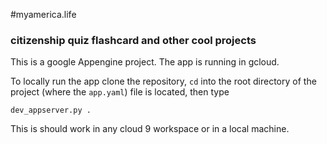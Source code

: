 #myamerica.life

### citizenship quiz flashcard and other cool projects 


This is a google Appengine project. The app is running in gcloud. 

To locally run the app clone the repository, `cd` into the root directory of the project (where the `app.yaml`) file is located, then type

```dev_appserver.py .```

This is should work in any cloud 9 workspace or in a local machine.


